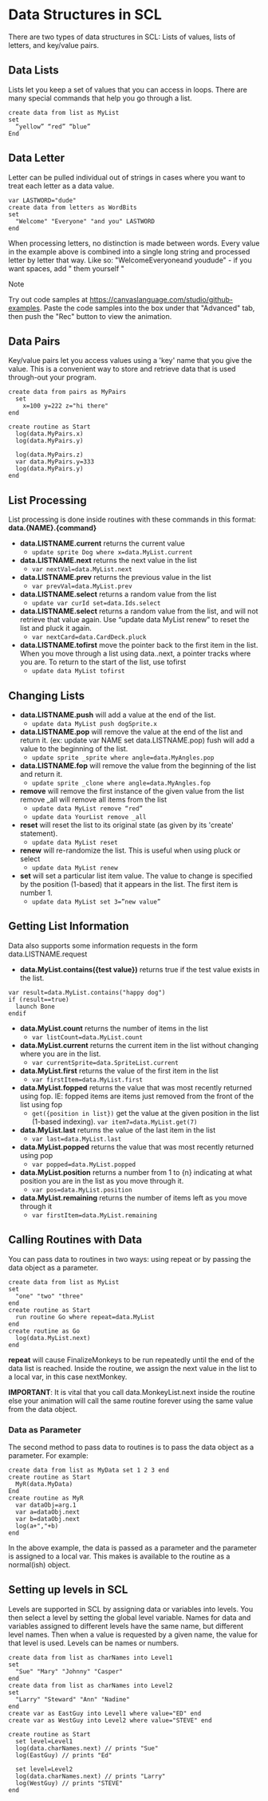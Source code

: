# Data Structures in SCL
There are two types of data structures in SCL: Lists of values, lists of letters, and key/value pairs.

## Data Lists
Lists let you keep a set of values that you can access in loops. There are many special commands that help you go through a list.

```
create data from list as MyList
set
  “yellow” “red” “blue”
End
```

## Data Letter
Letter can be pulled individual out of strings in cases where you want to treat each letter as a data value.
```
var LASTWORD="dude"
create data from letters as WordBits
set
  "Welcome" "Everyone" "and you" LASTWORD 
end
```
When processing letters, no distinction is made between words. Every value in the example above is combined into a single long string and processed letter by letter that way. Like so: "WelcomeEveryoneand youdude" - if you want spaces, add " them yourself "

> [!NOTE]
> Try out code samples at https://canvaslanguage.com/studio/github-examples.
> Paste the code samples into the box under that "Advanced" tab,
> then push the "Rec" button to view the animation.

## Data Pairs
Key/value pairs let you access values using a 'key' name that you give the value. This is a convenient way to store and retrieve data that is used through-out your program. 

```
create data from pairs as MyPairs
  set
    x=100 y=222 z="hi there"
end

create routine as Start
  log(data.MyPairs.x)
  log(data.MyPairs.y)

  log(data.MyPairs.z)
  var data.MyPairs.y=333
  log(data.MyPairs.y)
end
```

## List Processing
List processing is done inside routines with these commands in this format:
  **data.{NAME}.{command}**

- **data.LISTNAME.current** returns the current value
  - ```update sprite Dog where x=data.MyList.current```
- **data.LISTNAME.next** returns the next value in the list
  - ```var nextVal=data.MyList.next```
- **data.LISTNAME.prev** returns the previous value in the list
  - ```var prevVal=data.MyList.prev```
- **data.LISTNAME.select** returns a random value from the list
  - ```update var curId set=data.Ids.select```
- **data.LISTNAME.select** returns a random value from the list, and will not retrieve that value again. Use “update data MyList renew” to reset the list and pluck it again.
   - ```var nextCard=data.CardDeck.pluck```
- **data.LISTNAME.tofirst** move the pointer back to the first item in the list. When you move through a list using data..next, a pointer tracks where you are. To return to the start of the list, use tofirst
   - ```update data MyList tofirst```

## Changing Lists
- **data.LISTNAME.push** will add a value at the end of the list.
   - ```update data MyList push dogSprite.x```
- **data.LISTNAME.pop** will remove the value at the end of the list and return it. (ex: update var NAME set data.LISTNAME.pop) fush will add a value to the beginning of the list.
   - ```update sprite _sprite where angle=data.MyAngles.pop```
- **data.LISTNAME.fop** will remove the value from the beginning of the list and return it.
   - ```update sprite _clone where angle=data.MyAngles.fop```
- **remove** will remove the first instance of the given value from the list remove _all will remove all items from the list
   - ```update data MyList remove “red”```
   - ```update data YourList remove _all```
- **reset** will reset the list to its original state (as given by its 'create' statement).
   - ```update data MyList reset```
- **renew** will re-randomize the list. This is useful when using pluck or select
   - ```update data MyList renew```
- **set** will set a particular list item value. The value to change is specified by the position (1-based) that it appears in the list. The first item is number 1. 
   - ```update data MyList set 3=”new value”```


## Getting List Information
Data also supports some information requests in the form data.LISTNAME.request

- **data.MyList.contains({test value})** returns true if the test value exists in the list. 
```
var result=data.MyList.contains("happy dog")
if (result==true)
  launch Bone
endif
```
- **data.MyList.count** returns the number of items in the list
   - ```var listCount=data.MyList.count```
- **data.MyList.current** returns the current item in the list without changing where you are in the list.
   - ```var currentSprite=data.SpriteList.current```
- **data.MyList.first** returns the value of the first item in the list
   - ```var firstItem=data.MyList.first```
- **data.MyList.fopped** returns the value that was most recently returned using fop. IE: fopped items are items just removed from the front of the list using fop
   - ```get({position in list})``` get the value at the given position in the list (1-based indexing).
```var item7=data.MyList.get(7)```
- **data.MyList.last** returns the value of the last item in the list
   - ```var last=data.MyList.last```
- **data.MyList.popped** returns the value that was most recently returned using pop
   - ```var popped=data.MyList.popped```
- **data.MyList.position** returns a number from 1 to {n} indicating at what position you are in the list as you move through it.
   - ```var pos=data.MyList.position```
- **data.MyList.remaining** returns the number of items left as you move through it
   - ```var firstItem=data.MyList.remaining```

## Calling Routines with Data
You can pass data to routines in two ways: using repeat or by passing the data object as a parameter.
```
create data from list as MyList
set
  "one" "two" "three"
end
create routine as Start
  run routine Go where repeat=data.MyList
end
create routine as Go
  log(data.MyList.next)
end
```

**repeat** will cause FinalizeMonkeys to be run repeatedly until the end of the data list is reached. Inside the routine, we assign the next value in the list to a local var, in this case nextMonkey.

**IMPORTANT**: It is vital that you call data.MonkeyList.next inside the routine else your animation will call the same routine forever using the same value from the data object.

### Data as Parameter
The second method to pass data to routines is to pass the data object as a parameter. For example:

```
create data from list as MyData set 1 2 3 end
create routine as Start
  MyR(data.MyData)
End
create routine as MyR
  var dataObj=arg.1
  var a=dataObj.next
  var b=dataObj.next
  log(a+","+b)
end
```
In the above example, the data is passed as a parameter and the parameter is assigned to a local var. This makes is available to the routine as a normal(ish) object.

## Setting up levels in SCL
Levels are supported in SCL by assigning data or variables into levels. You then select a level by setting the global level variable. Names for data and variables assigned to different levels have the same name, but different level names. Then when a value is requested by a given name, the value for that level is used. Levels can be names or numbers.

```
create data from list as charNames into Level1
set
  "Sue" "Mary" "Johnny" "Casper"
end
create data from list as charNames into Level2
set
  "Larry" "Steward" "Ann" "Nadine"
end
create var as EastGuy into Level1 where value="ED" end
create var as WestGuy into Level2 where value="STEVE" end

create routine as Start
  set level=Level1
  log(data.charNames.next) // prints "Sue"
  log(EastGuy) // prints "Ed"

  set level=Level2
  log(data.charNames.next) // prints "Larry"
  log(WestGuy) // prints "STEVE"
end
```
